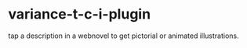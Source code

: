 # variance-t-c-i-plugin
tap a description in a webnovel to get pictorial or animated illustrations.
